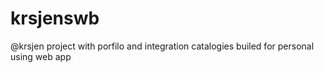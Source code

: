 # krsjenswb
@krsjen project with porfilo and integration catalogies builed for personal using web app  
